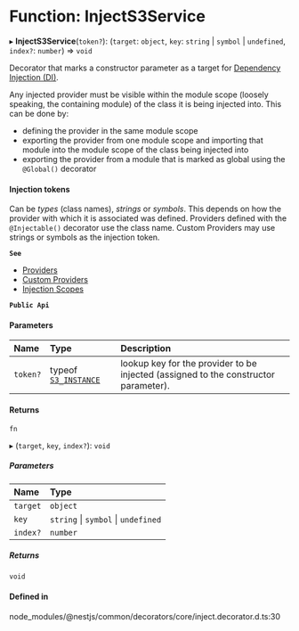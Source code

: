 # Function: InjectS3Service

▸ **InjectS3Service**(`token?`): (`target`: `object`, `key`: `string` \| `symbol` \| `undefined`, `index?`: `number`) => `void`

Decorator that marks a constructor parameter as a target for
[Dependency Injection (DI)](https://docs.nestjs.com/providers#dependency-injection).

Any injected provider must be visible within the module scope (loosely
speaking, the containing module) of the class it is being injected into. This
can be done by:

- defining the provider in the same module scope
- exporting the provider from one module scope and importing that module into the
  module scope of the class being injected into
- exporting the provider from a module that is marked as global using the
  `@Global()` decorator

#### Injection tokens
Can be *types* (class names), *strings* or *symbols*. This depends on how the
provider with which it is associated was defined. Providers defined with the
`@Injectable()` decorator use the class name. Custom Providers may use strings
or symbols as the injection token.

**`See`**

 - [Providers](https://docs.nestjs.com/providers)
 - [Custom Providers](https://docs.nestjs.com/fundamentals/custom-providers)
 - [Injection Scopes](https://docs.nestjs.com/fundamentals/injection-scopes)

**`Public Api`**

#### Parameters

| Name | Type | Description |
| :------ | :------ | :------ |
| `token?` | typeof [`S3_INSTANCE`](../variables/S3_INSTANCE.md) | lookup key for the provider to be injected (assigned to the constructor parameter). |

#### Returns

`fn`

▸ (`target`, `key`, `index?`): `void`

##### Parameters

| Name | Type |
| :------ | :------ |
| `target` | `object` |
| `key` | `string` \| `symbol` \| `undefined` |
| `index?` | `number` |

##### Returns

`void`

#### Defined in

node_modules/@nestjs/common/decorators/core/inject.decorator.d.ts:30
